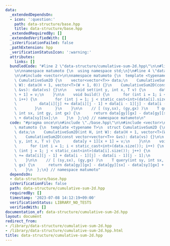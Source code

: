 ```yaml
---
data:
  _extendedDependsOn:
  - icon: ':question:'
    path: data-structure/base.hpp
    title: data-structure/base.hpp
  _extendedRequiredBy: []
  _extendedVerifiedWith: []
  _isVerificationFailed: false
  _pathExtension: hpp
  _verificationStatusIcon: ':warning:'
  attributes:
    links: []
  bundledCode: "#line 2 \"data-structure/cumulative-sum-2d.hpp\"\n\n#line 2 \"data-structure/base.hpp\"\
    \n\nnamespace matumoto {\n  using namespace std;\n}\n#line 4 \"data-structure/cumulative-sum-2d.hpp\"\
    \n\n#include <vector>\n\nnamespace matumoto {\n  template <typename T>\n  struct\
    \ CumulativeSum2D {\n    vector<vector<T>> data;\n    CumulativeSum2D(int H, int\
    \ W): data(H + 1, vector<T>(W + 1, 0)) {}\n    CumulativeSum2D(const vector<vector<T>>\
    \ &vs): data(vs) {}\n\n    void set(int y, int x, T v) {\n      data[y + 1][x\
    \ + 1] = v;\n    }\n\n    void build() {\n      for (int i = 1; i < static_cast<int>(data.size());\
    \ i++) {\n        for (int j = 1; j < static_cast<int>(data[i].size()); j++) {\n\
    \          data[i][j] += data[i][j - 1] + data[i - 1][j] - data[i - 1][j - 1];\n\
    \        }\n      }\n    }\n\n    // [ (sy,sx), (gy,gx) )\n    T query(int sy,\
    \ int sx, int gy, int gx) {\n      return data[gy][gx] - data[gy][sx] - data[sy][gx]\
    \ + data[sy][sx];\n    }\n  };\n} // namespace matumoto\n"
  code: "#pragma once\n\n#include \"./base.hpp\"\n\n#include <vector>\n\nnamespace\
    \ matumoto {\n  template <typename T>\n  struct CumulativeSum2D {\n    vector<vector<T>>\
    \ data;\n    CumulativeSum2D(int H, int W): data(H + 1, vector<T>(W + 1, 0)) {}\n\
    \    CumulativeSum2D(const vector<vector<T>> &vs): data(vs) {}\n\n    void set(int\
    \ y, int x, T v) {\n      data[y + 1][x + 1] = v;\n    }\n\n    void build() {\n\
    \      for (int i = 1; i < static_cast<int>(data.size()); i++) {\n        for\
    \ (int j = 1; j < static_cast<int>(data[i].size()); j++) {\n          data[i][j]\
    \ += data[i][j - 1] + data[i - 1][j] - data[i - 1][j - 1];\n        }\n      }\n\
    \    }\n\n    // [ (sy,sx), (gy,gx) )\n    T query(int sy, int sx, int gy, int\
    \ gx) {\n      return data[gy][gx] - data[gy][sx] - data[sy][gx] + data[sy][sx];\n\
    \    }\n  };\n} // namespace matumoto"
  dependsOn:
  - data-structure/base.hpp
  isVerificationFile: false
  path: data-structure/cumulative-sum-2d.hpp
  requiredBy: []
  timestamp: '2023-07-08 14:12:19+09:00'
  verificationStatus: LIBRARY_NO_TESTS
  verifiedWith: []
documentation_of: data-structure/cumulative-sum-2d.hpp
layout: document
redirect_from:
- /library/data-structure/cumulative-sum-2d.hpp
- /library/data-structure/cumulative-sum-2d.hpp.html
title: data-structure/cumulative-sum-2d.hpp
---
```

